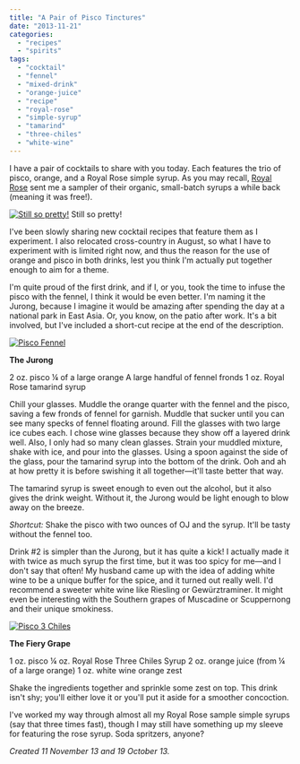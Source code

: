 ```yaml
---
title: "A Pair of Pisco Tinctures"
date: "2013-11-21"
categories:
  - "recipes"
  - "spirits"
tags:
  - "cocktail"
  - "fennel"
  - "mixed-drink"
  - "orange-juice"
  - "recipe"
  - "royal-rose"
  - "simple-syrup"
  - "tamarind"
  - "three-chiles"
  - "white-wine"
---
```


I have a pair of cocktails to share with you today. Each features the trio of pisco, orange, and a Royal Rose simple syrup. As you may recall, [Royal Rose](http://www.royalrosesyrups.com/) sent me a sampler of their organic, small-batch syrups a while back (meaning it was free!).




<div class="caption">

[![Still so pretty!](http://s3.amazonaws.com/thegourmez-wpmedia/2013/10/royal-rose-syrups.jpg)](http://www.thegourmez.com/2013/10/topo-piedmont-gin/royal-rose-syrups/) Still so pretty!</div>


I've been slowly sharing new cocktail recipes that feature them as I experiment. I also relocated cross-country in August, so what I have to experiment with is limited right now, and thus the reason for the use of orange and pisco in both drinks, lest you think I'm actually put together enough to aim for a theme.

I'm quite proud of the first drink, and if I, or you, took the time to infuse the pisco with the fennel, I think it would be even better. I'm naming it the Jurong, because I imagine it would be amazing after spending the day at a national park in East Asia. Or, you know, on the patio after work. It's a bit involved, but I've included a short-cut recipe at the end of the description.

[![Pisco Fennel](http://s3.amazonaws.com/thegourmez-wpmedia/2013/11/Pisco-Fennel-497x500.jpg)](http://www.thegourmez.com/2013/11/a-pair-of-pisco-tinctures/pisco-fennel/)

**The Jurong**

2 oz. pisco ¼ of a large orange A large handful of fennel fronds 1 oz. Royal Rose tamarind syrup

Chill your glasses. Muddle the orange quarter with the fennel and the pisco, saving a few fronds of fennel for garnish. Muddle that sucker until you can see many specks of fennel floating around. Fill the glasses with two large ice cubes each. I chose wine glasses because they show off a layered drink well. Also, I only had so many clean glasses. Strain your muddled mixture, shake with ice, and pour into the glasses. Using a spoon against the side of the glass, pour the tamarind syrup into the bottom of the drink. Ooh and ah at how pretty it is before swishing it all together—it'll taste better that way.

The tamarind syrup is sweet enough to even out the alcohol, but it also gives the drink weight. Without it, the Jurong would be light enough to blow away on the breeze.

_Shortcut:_ Shake the pisco with two ounces of OJ and the syrup. It'll be tasty without the fennel too.

Drink #2 is simpler than the Jurong, but it has quite a kick! I actually made it with twice as much syrup the first time, but it was too spicy for me—and I don't say that often! My husband came up with the idea of adding white wine to be a unique buffer for the spice, and it turned out really well. I'd recommend a sweeter white wine like Riesling or Gewürztraminer. It might even be interesting with the Southern grapes of Muscadine or Scuppernong and their unique smokiness.

[![Pisco 3 Chiles](http://s3.amazonaws.com/thegourmez-wpmedia/2013/11/Pisco-3-Chiles.jpg)](http://www.thegourmez.com/2013/11/a-pair-of-pisco-tinctures/pisco-3-chiles/)

**The Fiery Grape**

1 oz. pisco ¼ oz. Royal Rose Three Chiles Syrup 2 oz. orange juice (from ¼ of a large orange) 1 oz. white wine orange zest

Shake the ingredients together and sprinkle some zest on top. This drink isn't shy; you'll either love it or you'll put it aside for a smoother concoction.

I've worked my way through almost all my Royal Rose sample simple syrups (say that three times fast), though I may still have something up my sleeve for featuring the rose syrup. Soda spritzers, anyone?

_Created 11 November 13 and 19 October 13._
